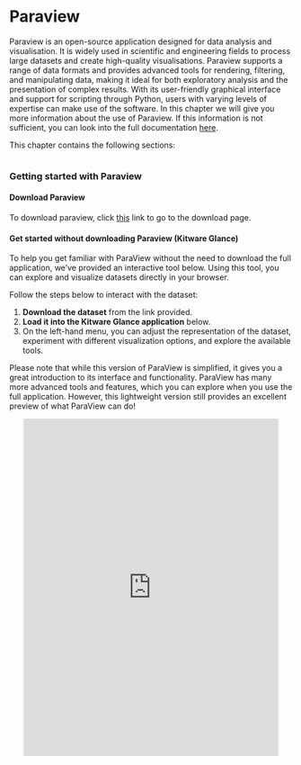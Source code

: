 # Paraview

Paraview is an open-source application designed for data analysis and visualisation. It is widely used in scientific and engineering fields to process large datasets and create high-quality visualisations. Paraview supports a range of data formats and provides advanced tools for rendering, filtering, and manipulating data, making it ideal for both exploratory analysis and the presentation of complex results. With its user-friendly graphical interface and support for scripting through Python, users with varying levels of expertise can make use of the software. In this chapter we will give you more information about the use of Paraview. If this information is not sufficient, you can look into the full documentation [here](https://docs.paraview.org/en/latest/UsersGuide/index.html).

This chapter contains the following sections:

```{tableofcontents}
```

### Getting started with Paraview

#### Download Paraview

To download paraview, click [this](https://www.paraview.org/download/) link to go to the download page.

#### Get started without downloading Paraview (Kitware Glance)

To help you get familiar with ParaView without the need to download the full application, we’ve provided an interactive tool below. Using this tool, you can explore and visualize datasets directly in your browser.

Follow the steps below to interact with the dataset:

1. **Download the dataset** from the link provided.
2. **Load it into the Kitware Glance application** below.
3. On the left-hand menu, you can adjust the representation of the dataset, experiment with different visualization options, and explore the available tools.

Please note that while this version of ParaView is simplified, it gives you a great introduction to its interface and functionality. ParaView has many more advanced tools and features, which you can explore when you use the full application. However, this lightweight version still provides an excellent preview of what ParaView can do!

<div style="text-align: center; margin: 0 auto;">
<iframe src="https://kitware.github.io/glance/app/" 
        width="90%" 
        height="600" 
        style="border: none;">
</iframe>
</div>
